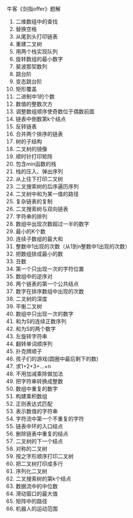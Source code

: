 牛客《剑指offer》题解

1.	二维数组中的查找
2.	替换空格
3.	从尾到头打印链表
4.	重建二叉树
5.	用两个栈实现队列
6.	旋转数组的最小数字
7.	斐波那契数列
8.	跳台阶
9.	变态跳台阶
10.	矩形覆盖
11.	二进制中1的个数
12.	数值的整数次方
13.	调整数组顺序使奇数位于偶数前面
14.	链表中倒数第k个结点
15.	反转链表
16.	合并两个排序的链表
17.	树的子结构
18.	二叉树的镜像
19.	顺时针打印矩阵
20.	包含min函数的栈
21.	栈的压入、弹出序列
22.	从上往下打印二叉树
23.	二叉搜索树的后序遍历序列
24.	二叉树中和为某一值的路径
25.	复杂链表的复制
26.	二叉搜索树与双向链表
27.	字符串的排列
28.	数组中出现次数超过一半的数字
29.	最小的K个数
30.	连续子数组的最大和
31.	整数中1出现的次数（从1到n整数中1出现的次数）
32.	把数组排成最小的数
33.	丑数
34.	第一个只出现一次的字符位置
35.	数组中的逆序对
36.	两个链表的第一个公共结点
37.	数字在排序数组中出现的次数
38.	二叉树的深度
39.	平衡二叉树
40.	数组中只出现一次的数字
41.	和为S的连续正数序列
42.	和为S的两个数字
43.	左旋转字符串
44.	翻转单词顺序列
45.	扑克牌顺子
46.	孩子们的游戏(圆圈中最后剩下的数)
47.	求1+2+3+...+n
48.	不用加减乘除做加法
49.	把字符串转换成整数
50.	数组中重复的数字
51.	构建乘积数组
52.	正则表达式匹配
53.	表示数值的字符串
54.	字符流中第一个不重复的字符
55.	链表中环的入口结点
56.	删除链表中重复的结点
57.	二叉树的下一个结点
58.	对称的二叉树
59.	按之字形顺序打印二叉树
60.	把二叉树打印成多行
61.	序列化二叉树
62.	二叉搜索树的第k个结点
63.	数据流中的中位数
64.	滑动窗口的最大值
65.	矩阵中的路径
66.	机器人的运动范围
